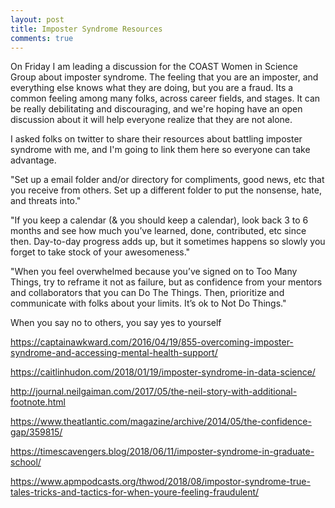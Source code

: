 ```yaml
---
layout: post
title: Imposter Syndrome Resources
comments: true
---
```


On Friday I am leading a discussion for the COAST Women in Science Group about imposter syndrome. The feeling that you are an imposter, and everything else knows what they are doing, but you are a fraud. Its a common feeling among many folks, across career fields, and stages. It can be really debilitating and discouraging, and we're hoping have an open discussion about it will help everyone realize that they are not alone. 

I asked folks on twitter to share their resources about battling imposter syndrome with me, and I'm going to link them here so everyone can take advantage. 

"Set up a email folder and/or directory for compliments, good news, etc that you receive from others. Set up a different folder to put the nonsense, hate, and threats into."

"If you keep a calendar (& you should keep a calendar), look back 3 to 6 months and see how much you’ve learned, done, contributed, etc since then. Day-to-day progress adds up, but it sometimes happens so slowly you forget to take stock of your awesomeness."

"When you feel overwhelmed because you’ve signed on to Too Many Things, try to reframe it not as failure, but as confidence from your mentors and collaborators that you can Do The Things. Then, prioritize and communicate with folks about your limits. It’s ok to Not Do Things."

When you say no to others, you say yes to yourself

https://captainawkward.com/2016/04/19/855-overcoming-imposter-syndrome-and-accessing-mental-health-support/

https://caitlinhudon.com/2018/01/19/imposter-syndrome-in-data-science/

http://journal.neilgaiman.com/2017/05/the-neil-story-with-additional-footnote.html

https://www.theatlantic.com/magazine/archive/2014/05/the-confidence-gap/359815/

https://timescavengers.blog/2018/06/11/imposter-syndrome-in-graduate-school/

https://www.apmpodcasts.org/thwod/2018/08/impostor-syndrome-true-tales-tricks-and-tactics-for-when-youre-feeling-fraudulent/
